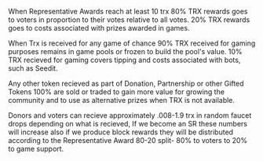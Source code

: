 
When Representative Awards reach at least 10 trx
80% TRX rewards goes to voters in proportion to their votes relative to all votes.
20% TRX rewards goes to costs associated with prizes awarded in games.

When Trx is received for any game of chance
90% TRX received for gaming purposes remains in game pools or frozen to build the pool's value.
10% TRX recieved for gaming covers tipping and costs associated with bots, such as Seedit.

Any other token recieved as part of Donation, Partnership or other Gifted Tokens
100% are sold or traded to gain more value for growing the community and to use as alternative prizes when TRX is not available.

Donors and voters can recieve approximately .008-1.9 trx in random faucet drops depending on what is recieved, If we become an SR these numbers will increase also if we produce block rewards they will be distributed according to the Representative Award 80-20 split- 80% to voters to 20% to game support.

